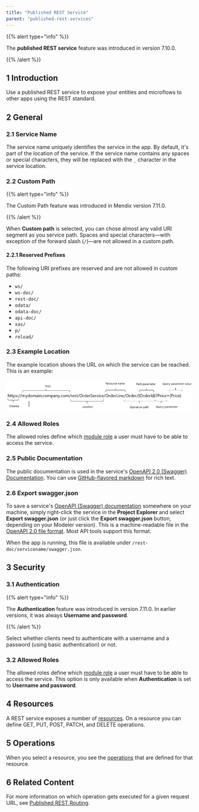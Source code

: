```yaml
---
title: "Published REST Service"
parent: "published-rest-services"
---
```


{{% alert type="info" %}}

The **published REST service** feature was introduced in version 7.10.0.

{{% /alert %}}

## 1 Introduction

Use a published REST service to expose your entities and microflows to other apps using the REST standard.

## 2 General

### <a name="service-name"></a>2.1 Service Name

The service name uniquely identifies the service in the app. By default, it's part of the location of the service. If the service name contains any spaces or special characters, they will be replaced with the `_` character in the service location.

### 2.2 Custom Path

{{% alert type="info" %}}

The Custom Path feature was introduced in Mendix version 7.11.0.

{{% /alert %}}

When **Custom path** is selected, you can chose almost any valid URI segment as you service path. Spaces and special characters—with exception of the forward slash (`/`)—are not allowed in a custom path.

#### 2.2.1 Reserved Prefixes

The following URI prefixes are reserved and are not allowed in custom paths:

* `ws/`
* `ws-doc/`
* `rest-doc/`
* `odata/`
* `odata-doc/`
* `api-doc/`
* `xas/`
* `p/`
* `reload/`

### 2.3 Example Location

The example location shows the URL on which the service can be reached. This is an example: 

![](attachments/published-rest-service/example-location-url.png)

### 2.4 Allowed Roles

The allowed roles define which [module role](module-role) a user must have to be able to access the service.

### <a name="public-documentation"></a>2.5 Public Documentation

The public documentation is used in the service's [OpenAPI 2.0 (Swagger) Documentation](open-api). You can use [GitHub-flavored markdown](gfm-syntax) for rich text.

### <a name="export-swagger-json"></a>2.6 Export swagger.json

To save a service's [OpenAPI (Swagger) documentation](open-api) somewhere on your machine, simply right-click the service in the **Project Explorer** and select **Export swagger.json** (or just click the **Export swagger.json** button, depending on your Modeler version). This is a machine-readable file in the [OpenAPI 2.0 file format](https://github.com/OAI/OpenAPI-Specification/blob/master/versions/2.0.md). Most API tools support this format.

When the app is running, this file is available under `/rest-doc/servicename/swagger.json`.

## 3 Security

### <a name="authentication"></a>3.1 Authentication

{{% alert type="info" %}}

The **Authentication** feature was introduced in version 7.11.0. In earlier versions, it was always **Username and password**.

{{% /alert %}}

Select whether clients need to authenticate with a username and a password (using basic authentication) or not.

### 3.2 Allowed Roles

The allowed roles define which [module role](module-role) a user must have to be able to access the service. This option is only available when **Authentication** is set to **Username and password**.

## 4 Resources

A REST service exposes a number of [resources](published-rest-resource). On a resource you can define GET, PUT, POST, PATCH, and DELETE operations.

## 5 Operations

When you select a resource, you see the [operations](published-rest-operation) that are defined for that resource.

## 6 Related Content

For more information on which operation gets executed for a given request URL, see [Published REST Routing](published-rest-routing).
